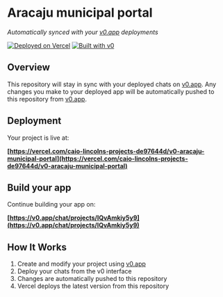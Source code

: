 # Aracaju municipal portal

*Automatically synced with your [v0.app](https://v0.app) deployments*

[![Deployed on Vercel](https://img.shields.io/badge/Deployed%20on-Vercel-black?style=for-the-badge&logo=vercel)](https://vercel.com/caio-lincolns-projects-de97644d/v0-aracaju-municipal-portal)
[![Built with v0](https://img.shields.io/badge/Built%20with-v0.app-black?style=for-the-badge)](https://v0.app/chat/projects/IQvAmkiy5y9)

## Overview

This repository will stay in sync with your deployed chats on [v0.app](https://v0.app).
Any changes you make to your deployed app will be automatically pushed to this repository from [v0.app](https://v0.app).

## Deployment

Your project is live at:

**[https://vercel.com/caio-lincolns-projects-de97644d/v0-aracaju-municipal-portal](https://vercel.com/caio-lincolns-projects-de97644d/v0-aracaju-municipal-portal)**

## Build your app

Continue building your app on:

**[https://v0.app/chat/projects/IQvAmkiy5y9](https://v0.app/chat/projects/IQvAmkiy5y9)**

## How It Works

1. Create and modify your project using [v0.app](https://v0.app)
2. Deploy your chats from the v0 interface
3. Changes are automatically pushed to this repository
4. Vercel deploys the latest version from this repository